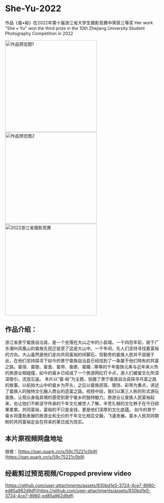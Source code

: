 # She-Yu-2022

作品《畲•裕》在2022年第十届浙江省大学生摄影竞赛中荣获三等奖
Her work "She • Yu" won the third prize in the 10th Zhejiang University Student Photography Competition in 2022

<img src="https://github.com/user-attachments/assets/17fa4890-46e6-42be-8b04-b4e5c66dd428" alt="作品预览图1" width="300"/>

<img src="https://github.com/user-attachments/assets/17fa4890-46e6-42be-8b04-b4e5c66dd428" alt="作品预览图2" width="300"/>

<img src="https://github.com/user-attachments/assets/9d33c915-d23c-4e8e-be95-8bc0dd92d4ad" alt="2022浙江省摄影竞赛" width="300"/>

## 作品介绍：
浙江省景宁畲族自治县，是一个坐落在大山之中的小县城。一千四百年前，居于广东潮州凤凰山的畲族先民迁徙至了这座大山中。一千年间，先人们坚持寻找着富裕的方向。大山虽然是他们走向共同富裕的绊脚石，但勤劳的畲族人民并不屈服于此，在他们坚持探寻下如今的景宁畲族自治县已经找到了一条属于他们特有的共富之路。畲宿、畲银、畲食、畲带、畲歌、畲婚…等等的千年畲族元素与近年来火热的旅游业相碰撞，如今的畲乡已经成了一个旅游网红打卡点，游人们被畲文化所深深吸引，流连忘返。
本片以“畲·裕”为主题，拍摄了景宁畲族自治县探寻共富之路的故事。以航拍大山中的畲乡为开头，之后以畲族民宿、银饰、彩带为重点，讲述了畲族人的独特文化融入商业的造富之路。视频中段，我们以第三人称的形式游玩畲族，让观众身临其境的感受到景宁畲乡的独特魅力。旅游业让畲族人民富裕起来，也让他们不断坚守传承的千年文化被世人了解，辛苦扎根的文化种子在今日硕果累累。共同富裕，富裕的不只是金钱，更是他们深厚的文化底蕴。
如今的景宁畲乡将蓬勃发展的旅游业和无价的千年文化相互交融，飞速发展。畲乡人民共同期盼的共同富裕定会在将来的某日成为现实。


## 本片原视频网盘地址 
链接：[https://pan.quark.cn/s/59c75221c0b9](https://pan.quark.cn/s/59c75221c0b9)

## 经裁剪过预览视频/Cropped preview video
[https://github.com/user-attachments/assets/830bd1e5-3724-4ce7-8980-ed85a962d9df](https://github.com/user-attachments/assets/830bd1e5-3724-4ce7-8980-ed85a962d9df)
